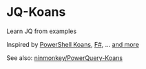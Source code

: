 # JQ-Koans
Learn JQ from examples

Inspired by [PowerShell Koans](https://github.com/vexx32/PSKoans), [F#](https://github.com/ChrisMarinos/FSharpKoans), ... [and more](https://github.com/search?q=Koans)

See also: [ninmonkey/PowerQuery-Koans](https://github.com/ninmonkey/PowerQuery-Koans/readme.md)
